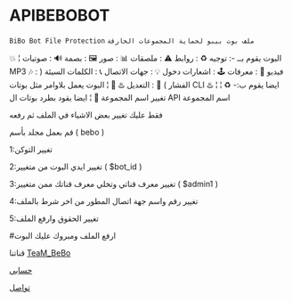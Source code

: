 # APIBEBOBOT

`BiBo Bot File Protection`
`ملف بوت بيبو لحماية المجموعات الخارقة`

💥 ¦ البوت يقوم بــ -: 
توجيه ♻️ : روابط ⚠️ : ملصقات 📊 : صور 🖼 : بصمة 🔊 : صوتيات MP3 🎶 : فيديو 🎥 : معرفات 🕹 : اشعارات دخول 💡 : جهات الاتصال 📞 : الكلمات السيئة ( الفشار ) 🚫 : التعديل ♨️
🔅 ¦ البوت يعمل بلاوامر مثل بوتات CLI
♨️ ¦ ايضا يقوم ب:- 
♻️ ¦ تغيير اسم المجموعة
💢 ¦ ايضا يقود بطرد بوتات ال API  اسم المجموعة



فقط عليك تغيير بعض الاشياء في الملف ثم رفعه

قم بعمل مجلد بأسم ( bebo )

1:تغيير التوكن 


2:تغيير ايدي البوت من متغيير ( $bot_id )


3:تغيير معرف قناتي وتخلي معرف قناتك ممن متغيير ( $admin1 )


4:تغيير رقم واسم جهة اتصال المطور من اخر شرط بالملف 


5:تغيير الحقوق وارفع الملف 



#ارفع الملف ومبروك عليك البوت


قناتنا 
[TeaM_BeBo](https://t.me/joinchat/AAAAAEOsH7MIf7kAMLNisA)


[حسابي](t.me/xxxde_iqxxx)

[تواصل](t.me/llxxdevxxll_bot)
